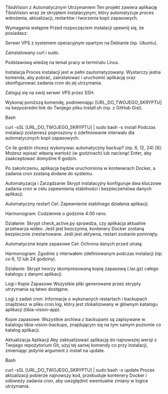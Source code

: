 TibiaVision z Automatycznym Utrzymaniem
Ten projekt zawiera aplikację TibiaVision wraz ze skryptem instalacyjnym, który automatyzuje proces wdrożenia, aktualizacji, restartów i tworzenia kopii zapasowych.

Wymagania wstępne
Przed rozpoczęciem instalacji upewnij się, że posiadasz:

Serwer VPS z systemem operacyjnym opartym na Debianie (np. Ubuntu).

Zainstalowany curl i sudo.

Podstawową wiedzę na temat pracy w terminalu Linux.

Instalacja
Proces instalacji jest w pełni zautomatyzowany. Wystarczy jedna komenda, aby pobrać, zainstalować i uruchomić aplikację oraz skonfigurować zadania cron do jej utrzymania.

Zaloguj się na swój serwer VPS przez SSH.

Wykonaj poniższą komendę, podmieniając [URL_DO_TWOJEGO_SKRYPTU] na bezpośredni link do Twojego pliku install.sh (np. z GitHub Gist).

Bash

curl -sSL [URL_DO_TWOJEGO_SKRYPTU] | sudo bash -s install
Podczas instalacji zostaniesz poproszony o zdefiniowanie interwału dla automatycznych kopii zapasowych.

Co ile godzin chcesz wykonywac automatyczny backup? (np. 6, 12, 24) [6]:
Możesz wpisać własną wartość (w godzinach) lub nacisnąć Enter, aby zaakceptować domyślne 6 godzin.

Po zakończeniu, aplikacja będzie uruchomiona w kontenerach Docker, a zadania cron zostaną dodane do systemu.

Automatyzacja i Zarządzanie
Skrypt instalacyjny konfiguruje dwa kluczowe zadania cron w celu zapewnienia stabilności i bezpieczeństwa danych aplikacji.

Automatyczny restart
Cel: Zapewnienie stabilnego działania aplikacji.

Harmonogram: Codziennie o godzinie 4:00 rano.

Działanie: Skrypt check_active.py sprawdza, czy aplikacja aktualnie przetwarza wideo. Jeśli jest bezczynna, kontenery Docker zostaną bezpiecznie zrestartowane. Jeśli jest aktywna, restart zostanie pominięty.

Automatyczne kopie zapasowe
Cel: Ochrona danych przed utratą.

Harmonogram: Zgodnie z interwałem zdefiniowanym podczas instalacji (np. co 6, 12 lub 24 godziny).

Działanie: Skrypt tworzy skompresowaną kopię zapasową (.tar.gz) całego katalogu z danymi aplikacji.

Logi i Kopie Zapasowe
Wszystkie pliki generowane przez skrypty utrzymania są łatwo dostępne.

Logi z zadań cron: Informacje o wykonanych restartach i backupach znajdziesz w pliku cron.log, który jest zlokalizowany w głównym katalogu aplikacji (tibia-vision-app).

Kopie zapasowe: Wszystkie archiwa z backupami są zapisywane w katalogu tibia-vision-backups, znajdującym się na tym samym poziomie co katalog aplikacji.

Aktualizacja Aplikacji
Aby zaktualizować aplikację do najnowszej wersji z Twojego repozytorium Git, użyj tej samej komendy co przy instalacji, zmieniając jedynie argument z install na update.

Bash

curl -sSL [URL_DO_TWOJEGO_SKRYPTU] | sudo bash -s update
Proces aktualizacji pobierze najnowszy kod, przebuduje kontenery Docker i odświeży zadania cron, aby uwzględnić ewentualne zmiany w logice utrzymania.
